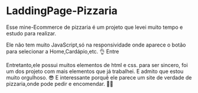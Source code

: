 # LaddingPage-Pizzaria
Esse mine-Ecommerce de pizzaria é um projeto que levei muito tempo e estudo para realizar.

Ele não tem muito JavaScript,só na responsividade onde aparece o botão para selecionar a Home,Cardápio,etc. 👌
Entre

Entretanto,ele possui muitos elementos de html e css. para ser sincero, foi um dos projeto com mais elementos que já trabalhei. E admito que estou muito orgulhoso. 😎 E interessante porquê ele parece um site de verdade de pizzaria,onde pode pedir e encomendar. 👨‍🍳
